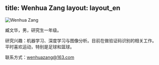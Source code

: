 title: Wenhua Zang
layout: layout_en
---
![Wenhua Zang](http://7xohr3.com1.z0.glb.clouddn.com/臧文华.jpg)

臧文华，男，研究生一年级。

研究兴趣：机器学习、深度学习与图像分析。目前在做验证码识别的相关工作。
平时喜欢运动，特别是足球和篮球。

联系方式：<wenhuazang@163.com>
